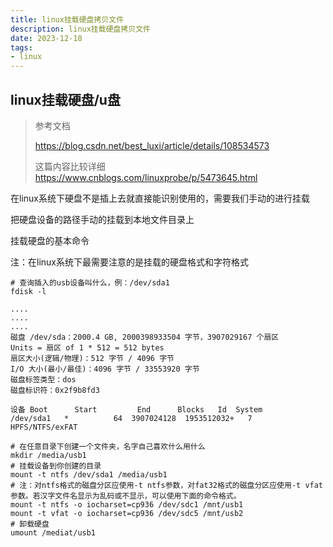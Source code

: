 ```yaml
---
title: linux挂载硬盘拷贝文件
description: linux挂载硬盘拷贝文件
date: 2023-12-18
tags:
- linux
---
```


## linux挂载硬盘/u盘
> 参考文档
> 
> https://blog.csdn.net/best_luxi/article/details/108534573
> 
> 这篇内容比较详细 https://www.cnblogs.com/linuxprobe/p/5473645.html

在linux系统下硬盘不是插上去就直接能识别使用的，需要我们手动的进行挂载

把硬盘设备的路径手动的挂载到本地文件目录上

挂载硬盘的基本命令

注：在linux系统下最需要注意的是挂载的硬盘格式和字符格式
```shell
# 查询插入的usb设备叫什么，例：/dev/sda1
fdisk -l

....
....
....
磁盘 /dev/sda：2000.4 GB, 2000398933504 字节，3907029167 个扇区
Units = 扇区 of 1 * 512 = 512 bytes
扇区大小(逻辑/物理)：512 字节 / 4096 字节
I/O 大小(最小/最佳)：4096 字节 / 33553920 字节
磁盘标签类型：dos
磁盘标识符：0x2f9b8fd3

设备 Boot      Start         End      Blocks   Id  System
/dev/sda1   *          64  3907024128  1953512032+   7  HPFS/NTFS/exFAT

# 在任意目录下创建一个文件夹，名字自己喜欢什么用什么
mkdir /media/usb1
# 挂载设备到你创建的目录
mount -t ntfs /dev/sda1 /media/usb1
# 注：对ntfs格式的磁盘分区应使用-t ntfs参数，对fat32格式的磁盘分区应使用-t vfat参数。若汉字文件名显示为乱码或不显示，可以使用下面的命令格式。
mount -t ntfs -o iocharset=cp936 /dev/sdc1 /mnt/usb1 
mount -t vfat -o iocharset=cp936 /dev/sdc5 /mnt/usb2
# 卸载硬盘
umount /mediat/usb1
```